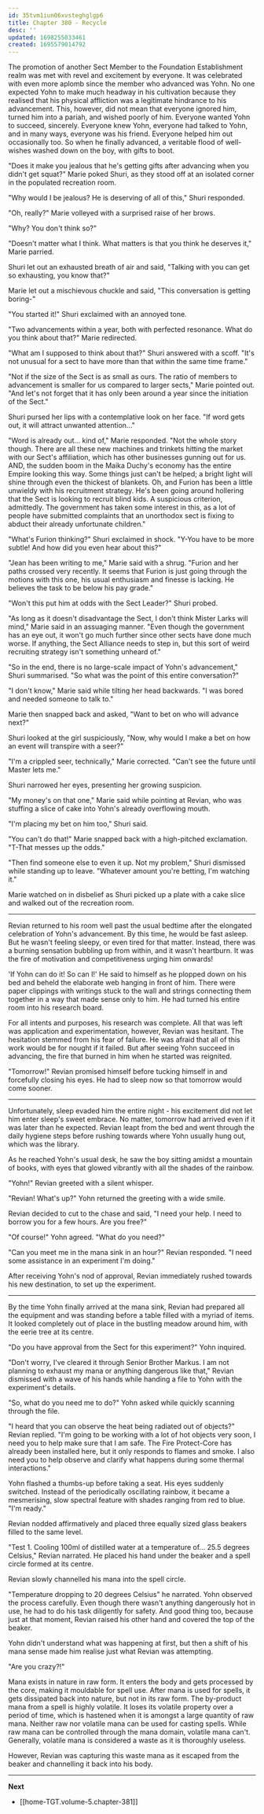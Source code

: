 ```yaml
---
id: 35tvm1iun06xvsteghglgp6
title: Chapter 380 - Recycle
desc: ''
updated: 1698255033461
created: 1695579014792
---
```


The promotion of another Sect Member to the Foundation Establishment realm was met with revel and excitement by everyone. It was celebrated with even more aplomb since the member who advanced was Yohn. No one expected Yohn to make much headway in his cultivation because they realised that his physical affliction was a legitimate hindrance to his advancement. This, however, did not mean that everyone ignored him, turned him into a pariah, and wished poorly of him. Everyone wanted Yohn to succeed, sincerely. Everyone knew Yohn, everyone had talked to Yohn, and in many ways, everyone was his friend. Everyone helped him out occasionally too. So when he finally advanced, a veritable flood of well-wishes washed down on the boy, with gifts to boot.

"Does it make you jealous that he's getting gifts after advancing when you didn't get squat?" Marie poked Shuri, as they stood off at an isolated corner in the populated recreation room.

"Why would I be jealous? He is deserving of all of this," Shuri responded.

"Oh, really?" Marie volleyed with a surprised raise of her brows.

"Why? You don't think so?"

"Doesn't matter what I think. What matters is that you think he deserves it," Marie parried.

Shuri let out an exhausted breath of air and said, "Talking with you can get so exhausting, you know that?"

Marie let out a mischievous chuckle and said, "This conversation is getting boring-"

"You started it!" Shuri exclaimed with an annoyed tone.

"Two advancements within a year, both with perfected resonance. What do you think about that?" Marie redirected.

"What am I supposed to think about that?" Shuri answered with a scoff. "It's not unusual for a sect to have more than that within the same time frame."

"Not if the size of the Sect is as small as ours. The ratio of members to advancement is smaller for us compared to larger sects," Marie pointed out. "And let's not forget that it has only been around a year since the initiation of the Sect."

Shuri pursed her lips with a contemplative look on her face. "If word gets out, it will attract unwanted attention..."

"Word is already out... kind of," Marie responded. "Not the whole story though. There are all these new machines and trinkets hitting the market with our Sect's affiliation, which has other businesses gunning out for us. AND, the sudden boom in the Maika Duchy's economy has the entire Empire looking this way. Some things just can't be helped; a bright light will shine through even the thickest of blankets. Oh, and Furion has been a little unwieldy with his recruitment strategy. He's been going around hollering that the Sect is looking to recruit blind kids. A suspicious criterion, admittedly. The government has taken some interest in this, as a lot of people have submitted complaints that an unorthodox sect is fixing to abduct their already unfortunate children."

"What's Furion thinking?" Shuri exclaimed in shock. "Y-You have to be more subtle! And how did you even hear about this?"

"Jean has been writing to me," Marie said with a shrug. "Furion and her paths crossed very recently. It seems that Furion is just going through the motions with this one, his usual enthusiasm and finesse is lacking. He believes the task to be below his pay grade."

"Won't this put him at odds with the Sect Leader?" Shuri probed.

"As long as it doesn't disadvantage the Sect, I don't think Mister Larks will mind," Marie said in an assuaging manner. "Even though the government has an eye out, it won't go much further since other sects have done much worse. If anything, the Sect Alliance needs to step in, but this sort of weird recruiting strategy isn't something unheard of."

"So in the end, there is no large-scale impact of Yohn's advancement," Shuri summarised. "So what was the point of this entire conversation?"

"I don't know," Marie said while tilting her head backwards. "I was bored and needed someone to talk to."

Marie then snapped back and asked, "Want to bet on who will advance next?"

Shuri looked at the girl suspiciously, "Now, why would I make a bet on how an event will transpire with a seer?"

"I'm a crippled seer, technically," Marie corrected. "Can't see the future until Master lets me."

Shuri narrowed her eyes, presenting her growing suspicion.

"My money's on that one," Marie said while pointing at Revian, who was stuffing a slice of cake into Yohn's already overflowing mouth.

"I'm placing my bet on him too," Shuri said.

"You can't do that!" Marie snapped back with a high-pitched exclamation. "T-That messes up the odds."

"Then find someone else to even it up. Not my problem," Shuri dismissed while standing up to leave. "Whatever amount you're betting, I'm watching it."

Marie watched on in disbelief as Shuri picked up a plate with a cake slice and walked out of the recreation room.

____

Revian returned to his room well past the usual bedtime after the elongated celebration of Yohn's advancement. By this time, he would be fast asleep. But he wasn't feeling sleepy, or even tired for that matter. Instead, there was a burning sensation bubbling up from within, and it wasn't heartburn. It was the fire of motivation and competitiveness urging him onwards!

'If Yohn can do it! So can I!' He said to himself as he plopped down on his bed and beheld the elaborate web hanging in front of him. There were paper clippings with writings stuck to the wall and strings connecting them together in a way that made sense only to him. He had turned his entire room into his research board.

For all intents and purposes, his research was complete. All that was left was application and experimentation, however, Revian was hesitant. The hesitation stemmed from his fear of failure. He was afraid that all of this work would be for nought if it failed. But after seeing Yohn succeed in advancing, the fire that burned in him when he started was reignited.

"Tomorrow!" Revian promised himself before tucking himself in and forcefully closing his eyes. He had to sleep now so that tomorrow would come sooner.

____

Unfortunately, sleep evaded him the entire night - his excitement did not let him enter sleep's sweet embrace. No matter, tomorrow had arrived even if it was later than he expected. Revian leapt from the bed and went through the daily hygiene steps before rushing towards where Yohn usually hung out, which was the library.

As he reached Yohn's usual desk, he saw the boy sitting amidst a mountain of books, with eyes that glowed vibrantly with all the shades of the rainbow.

"Yohn!" Revian greeted with a silent whisper.

"Revian! What's up?" Yohn returned the greeting with a wide smile.

Revian decided to cut to the chase and said, "I need your help. I need to borrow you for a few hours. Are you free?"

"Of course!" Yohn agreed. "What do you need?"

"Can you meet me in the mana sink in an hour?" Revian responded. "I need some assistance in an experiment I'm doing."

After receiving Yohn's nod of approval, Revian immediately rushed towards his new destination, to set up the experiment.

____

By the time Yohn finally arrived at the mana sink, Revian had prepared all the equipment and was standing before a table filled with a myriad of items. It looked completely out of place in the bustling meadow around him, with the eerie tree at its centre.

"Do you have approval from the Sect for this experiment?" Yohn inquired.

"Don't worry, I've cleared it through Senior Brother Markus. I am not planning to exhaust my mana or anything dangerous like that," Revian dismissed with a wave of his hands while handing a file to Yohn with the experiment's details.

"So, what do you need me to do?" Yohn asked while quickly scanning through the file.

"I heard that you can observe the heat being radiated out of objects?" Revian replied. "I'm going to be working with a lot of hot objects very soon, I need you to help make sure that I am safe. The Fire Protect-Core has already been installed here, but it only responds to flames and smoke. I also need you to help observe and clarify what happens during some thermal interactions."

Yohn flashed a thumbs-up before taking a seat. His eyes suddenly switched. Instead of the periodically oscillating rainbow, it became a mesmerising, slow spectral feature with shades ranging from red to blue. "I'm ready."

Revian nodded affirmatively and placed three equally sized glass beakers filled to the same level.

"Test 1. Cooling 100ml of distilled water at a temperature of... 25.5 degrees Celsius," Revian narrated. He placed his hand under the beaker and a spell circle formed at its centre.

Revian slowly channelled his mana into the spell circle.

"Temperature dropping to 20 degrees Celsius" he narrated. Yohn observed the process carefully. Even though there wasn't anything dangerously hot in use, he had to do his task diligently for safety. And good thing too, because just at that moment, Revian raised his other hand and covered the top of the beaker.

Yohn didn't understand what was happening at first, but then a shift of his mana sense made him realise just what Revian was attempting.

"Are you crazy?!"

Mana exists in nature in raw form. It enters the body and gets processed by the core, making it mouldable for spell use. After mana is used for spells, it gets dissipated back into nature, but not in its raw form. The by-product mana from a spell is highly volatile. It loses its volatile property over a period of time, which is hastened when it is amongst a large quantity of raw mana. Neither raw nor volatile mana can be used for casting spells. While raw mana can be controlled through the mana domain, volatile mana can't. Generally, volatile mana is considered a waste as it is thoroughly useless.

However, Revian was capturing this waste mana as it escaped from the beaker and channelling it back into his body.

____

**Next**
* [[home-TGT.volume-5.chapter-381]]